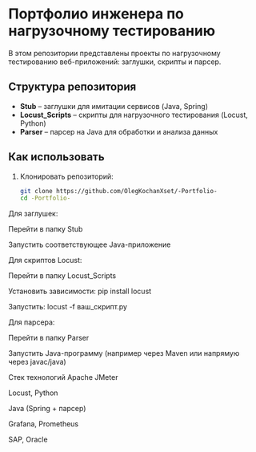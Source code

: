 # Портфолио инженера по нагрузочному тестированию

В этом репозитории представлены проекты по нагрузочному тестированию веб-приложений: заглушки, скрипты и парсер.

## Структура репозитория

- **Stub** – заглушки для имитации сервисов (Java, Spring)  
- **Locust_Scripts** – скрипты для нагрузочного тестирования (Locust, Python)  
- **Parser** – парсер на Java для обработки и анализа данных  

## Как использовать

1. Клонировать репозиторий:
   ```bash
   git clone https://github.com/OlegKochanXset/-Portfolio-
   cd -Portfolio-

   
Для заглушек:


Перейти в папку Stub

Запустить соответствующее Java-приложение

Для скриптов Locust:


Перейти в папку Locust_Scripts

Установить зависимости: pip install locust

Запустить: locust -f ваш_скрипт.py

Для парсера:


Перейти в папку Parser

Запустить Java-программу (например через Maven или напрямую через javac/java)

Стек технологий
Apache JMeter

Locust, Python

Java (Spring + парсер)

Grafana, Prometheus

SAP, Oracle
